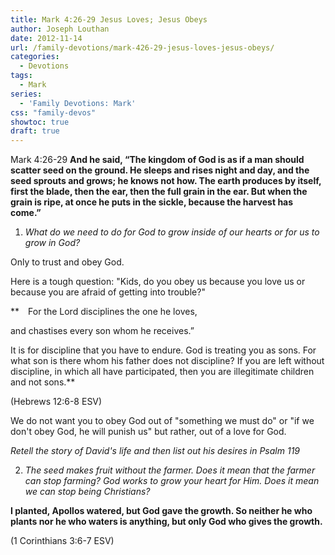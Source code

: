 ```yaml
---
title: Mark 4:26-29 Jesus Loves; Jesus Obeys
author: Joseph Louthan
date: 2012-11-14
url: /family-devotions/mark-426-29-jesus-loves-jesus-obeys/
categories:
  - Devotions
tags:
  - Mark
series:
  - 'Family Devotions: Mark'
css: "family-devos"
showtoc: true
draft: true
---
```

Mark 4:26-29 **And he said, “The kingdom of God is as if a man should scatter seed on the ground. He sleeps and rises night and day, and the seed sprouts and grows; he knows not how. The earth produces by itself, first the blade, then the ear, then the full grain in the ear. But when the grain is ripe, at once he puts in the sickle, because the harvest has come.”**

1. _What do we need to do for God to grow inside of our hearts or for us to grow in God?_

Only to trust and obey God.

Here is a tough question: "Kids, do you obey us because you love us or because you are afraid of getting into trouble?"

** For the Lord disciplines the one he loves,
  
and chastises every son whom he receives.”
  
It is for discipline that you have to endure. God is treating you as sons. For what son is there whom his father does not discipline? If you are left without discipline, in which all have participated, then you are illegitimate children and not sons.**
  
(Hebrews 12:6-8 ESV)

We do not want you to obey God out of "something we must do" or "if we don't obey God, he will punish us" but rather, out of a love for God.

_Retell the story of David's life and then list out his desires in Psalm 119_

2. _The seed makes fruit without the farmer. Does it mean that the farmer can stop farming? God works to grow your heart for Him. Does it mean we can stop being Christians?_

**I planted, Apollos watered, but God gave the growth. So neither he who plants nor he who waters is anything, but only God who gives the growth.**
  
(1 Corinthians 3:6-7 ESV)

&nbsp;



 [1]: https://i2.wp.com/theologic.us/wp-content/uploads/2012/09/sower-icon.jpg